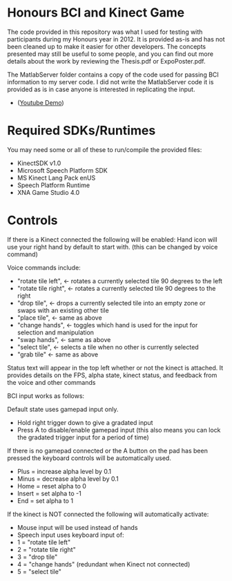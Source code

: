 # Honours BCI and Kinect Game

The code provided in this repository was what I used for testing with participants during my Honours year in 2012. It is provided as-is and has not been cleaned up to make it easier for other developers. The concepts presented may still be useful to some people, and you can find out more details about the work by reviewing the Thesis.pdf or ExpoPoster.pdf. 

The MatlabServer folder contains a copy of the code used for passing BCI information to my server code. I did not write the MatlabServer code it is provided as is in case anyone is interested in replicating the input.

- ([Youtube Demo](https://youtu.be/CxklsQ8ch8A))

# Required SDKs/Runtimes

You may need some or all of these to run/compile the provided files:
* KinectSDK v1.0
* Microsoft Speech Platform SDK
* MS Kinect Lang Pack enUS
* Speech Platform Runtime
* XNA Game Studio 4.0

# Controls

If there is a Kinect connected the following will be enabled:
Hand icon will use your right hand by default to start with. (this can be changed by voice command)

Voice commands include:
* "rotate tile left", <- rotates a currently selected tile 90 degrees to the left
* "rotate tile right", <- rotates a currently selected tile 90 degrees to the right
* "drop tile", <- drops a currently selected tile into an empty zone or swaps with an existing other tile
* "place tile", <- same as above
* "change hands", <- toggles which hand is used for the input for selection and manipulation
* "swap hands", <- same as above
* "select tile", <- selects a tile when no other is currently selected
* "grab tile"  <- same as above

Status text will appear in the top left whether or not the kinect is attached.
It provides details on the FPS, alpha state, kinect status, and feedback from the voice and other commands

BCI input works as follows:

Default state uses gamepad input only. 
* Hold right trigger down to give a gradated input
* Press A to disable/enable gamepad input (this also means you can lock the gradated trigger input for a period of time)


If there is no gamepad connected or the A button on the pad has been pressed the keyboard controls will be automatically used.
* Plus = increase alpha level by 0.1
* Minus = decrease alpha level by 0.1
* Home = reset alpha to 0
* Insert = set alpha to -1
* End = set alpha to 1

If the kinect is NOT connected the following will automatically activate:
* Mouse input will be used instead of hands
* Speech input uses keyboard input of:
* 1 = "rotate tile left"
* 2 = "rotate tile right"
* 3 = "drop tile"
* 4 = "change hands" (redundant when Kinect not connected)
* 5 = "select tile"

